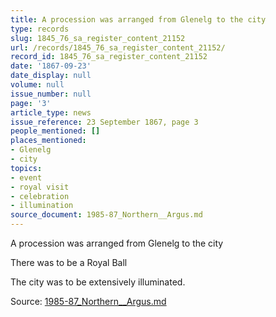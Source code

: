 ```yaml
---
title: A procession was arranged from Glenelg to the city
type: records
slug: 1845_76_sa_register_content_21152
url: /records/1845_76_sa_register_content_21152/
record_id: 1845_76_sa_register_content_21152
date: '1867-09-23'
date_display: null
volume: null
issue_number: null
page: '3'
article_type: news
issue_reference: 23 September 1867, page 3
people_mentioned: []
places_mentioned:
- Glenelg
- city
topics:
- event
- royal visit
- celebration
- illumination
source_document: 1985-87_Northern__Argus.md
---
```


A procession was arranged from Glenelg to the city

There was to be a Royal Ball

The city was to be extensively illuminated.

Source: [1985-87_Northern__Argus.md](/downloads/markdown/1985-87_Northern__Argus.md)
